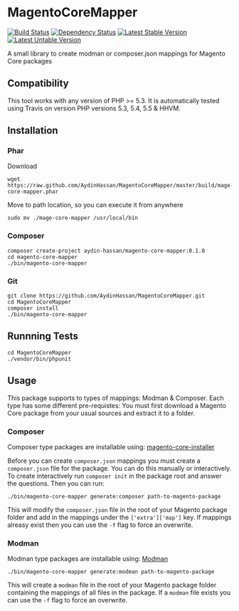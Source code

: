 MagentoCoreMapper
=================
[![Build Status](https://travis-ci.org/AydinHassan/MagentoCoreMapper.png?branch=master)](https://travis-ci.org/AydinHassan/MagentoCoreMapper)
[![Dependency Status](https://www.versioneye.com/user/projects/52d68e7dec13752fc5000268/badge.png)](https://www.versioneye.com/user/projects/52d68e7dec13752fc5000268)
[![Latest Stable Version](https://poser.pugx.org/aydin-hassan/magento-core-mapper/version.png)](https://packagist.org/packages/aydin-hassan/magento-core-mapper)
[![Latest Untable Version](https://poser.pugx.org/aydin-hassan/magento-core-mapper/v/unstable.png)](https://packagist.org/packages/aydin-hassan/magento-core-mapper)

A small library to create modman or composer.json mappings for Magento Core packages

Compatibility
-------------

This tool works with any version of PHP >= 5.3. It is automatically tested using Travis on version PHP versions 5.3, 5.4, 5.5 & HHVM. 

Installation
------------

### Phar

Download

    wget https://raw.github.com/AydinHassan/MagentoCoreMapper/master/build/mage-core-mapper.phar

Move to path location, so you can execute it from anywhere

    sudo mv ./mage-core-mapper /usr/local/bin

### Composer
    
    composer create-project aydin-hassan/magento-core-mapper:0.1.0
    cd magento-core-mapper
    ./bin/magento-core-mapper

### Git

    git clone https://github.com/AydinHassan/MagentoCoreMapper.git
    cd MagentoCoreMapper
    composer install
    ./bin/magento-core-mapper
    
Runnning Tests
--------------

    cd MagentoCoreMapper
    ./vendor/bin/phpunit
    
Usage
-----

This package supports to types of mappings: Modman & Composer. Each type has some different pre-requistes:
You must first download a Magento Core package from your usual sources and extract it to a folder.

### Composer
Composer type packages are installable using: [magento-core-installer](https://github.com/quafzi/magento-core-installer)

Before you can create `composer.json` mappings you must create a `composer.json` file for the package. You can do this manually or interactively. To create interactively run `composer init` in the package root and answer the questions. Then you can run:

    ./bin/magento-core-mapper generate:composer path-to-magento-package 
    
This will modify the `composer.json` file in the root of your Magento package folder and add in the mappings under the `['extra']['map']` key. 
If mappings alreasy exist then you can use the `-f` flag to force an overwrite.


### Modman
Modman type packages are installable using: [Modman](https://github.com/colinmollenhour/modman)

    ./bin/magento-core-mapper generate:modman path-to-magento-package
    
This will create a `modman` file in the root of your Magento package folder containing the mappings of all files in the package. 
If a `modman` file exists you can use the `-f` flag to force an overwrite.

